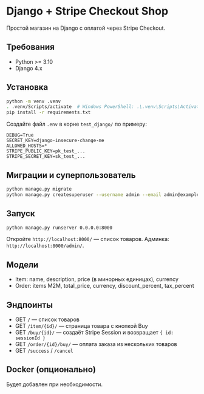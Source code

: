 # Django + Stripe Checkout Shop

Простой магазин на Django с оплатой через Stripe Checkout.

## Требования
- Python >= 3.10
- Django 4.x

## Установка
```bash
python -m venv .venv
. .venv/Scripts/activate  # Windows PowerShell: .\.venv\Scripts\Activate.ps1
pip install -r requirements.txt
```

Создайте файл `.env` в корне `test_django/` по примеру:
```env
DEBUG=True
SECRET_KEY=django-insecure-change-me
ALLOWED_HOSTS=*
STRIPE_PUBLIC_KEY=pk_test_...
STRIPE_SECRET_KEY=sk_test_...
```

## Миграции и суперпользователь
```bash
python manage.py migrate
python manage.py createsuperuser --username admin --email admin@example.com
```

## Запуск
```bash
python manage.py runserver 0.0.0.0:8000
```

Откройте `http://localhost:8000/` — список товаров. Админка: `http://localhost:8000/admin/`.

## Модели
- Item: name, description, price (в минорных единицах), currency
- Order: items M2M, total_price, currency, discount_percent, tax_percent

## Эндпоинты
- GET `/` — список товаров
- GET `/item/{id}/` — страница товара с кнопкой Buy
- GET `/buy/{id}/` — создаёт Stripe Session и возвращает `{ id: sessionId }`
- GET `/order/{id}/buy/` — оплата заказа из нескольких товаров
- GET `/success` / `/cancel`

## Docker (опционально)
Будет добавлен при необходимости.
